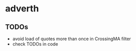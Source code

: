 # adverth

## TODOs

  * avoid load of quotes more than once in CrossingMA filter
  * check TODOs in code
